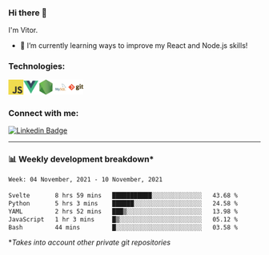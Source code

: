 ### Hi there 👋

I'm Vitor.

- 🌱 I’m currently learning ways to improve my React and Node.js skills!

### Technologies:
<img align="left" alt="Javascript" width="30px" src="https://raw.githubusercontent.com/github/explore/80688e429a7d4ef2fca1e82350fe8e3517d3494d/topics/javascript/javascript.png"/>
<img align="left" alt="VueJs" width="30px" src="https://raw.githubusercontent.com/github/explore/80688e429a7d4ef2fca1e82350fe8e3517d3494d/topics/vue/vue.png"/>
<img align="left" alt="Nodejs" width="30px" src="https://raw.githubusercontent.com/github/explore/80688e429a7d4ef2fca1e82350fe8e3517d3494d/topics/nodejs/nodejs.png" />
<img align="left" alt="Mysql" width="30px" src="https://raw.githubusercontent.com/github/explore/80688e429a7d4ef2fca1e82350fe8e3517d3494d/topics/mysql/mysql.png"/>
<img align="left" alt="Git" width="30px" src="https://raw.githubusercontent.com/github/explore/80688e429a7d4ef2fca1e82350fe8e3517d3494d/topics/git/git.png"/> 

<br /> <br />
### Connect with me:
[![Linkedin Badge](https://img.shields.io/badge/-LinkedIn-blue?style=flat-square&logo=Linkedin&logoColor=white&link=https://www.linkedin.com/in/felipefialho)](https://www.linkedin.com/in/vitorlc)

---

<!-- <p align="center"> <img src="https://komarev.com/ghpvc/?username=vitorlc&label=👀" alt="eitchtee" /> </p> -->
### :bar_chart: Weekly development breakdown*
<!--START_SECTION:waka-->
```text
Week: 04 November, 2021 - 10 November, 2021

Svelte       8 hrs 59 mins   ███████████░░░░░░░░░░░░░░   43.68 % 
Python       5 hrs 3 mins    ██████░░░░░░░░░░░░░░░░░░░   24.58 % 
YAML         2 hrs 52 mins   ███▒░░░░░░░░░░░░░░░░░░░░░   13.98 % 
JavaScript   1 hr 3 mins     █▒░░░░░░░░░░░░░░░░░░░░░░░   05.12 % 
Bash         44 mins         █░░░░░░░░░░░░░░░░░░░░░░░░   03.58 % 
```
<!--END_SECTION:waka-->

**Takes into account other private git repositories*
